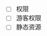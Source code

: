 <span  style="font-family: Simsun,serif; font-size: 17px; ">

- [ ] 权限
- [ ] 游客权限
- [ ] 静态资源

</span>